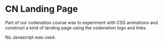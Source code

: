 # CN Landing Page

Part of our codenation course was to experiment with CSS animations and construct a kind of landing page using the codenation logo and links. 

No Javascript was used.

